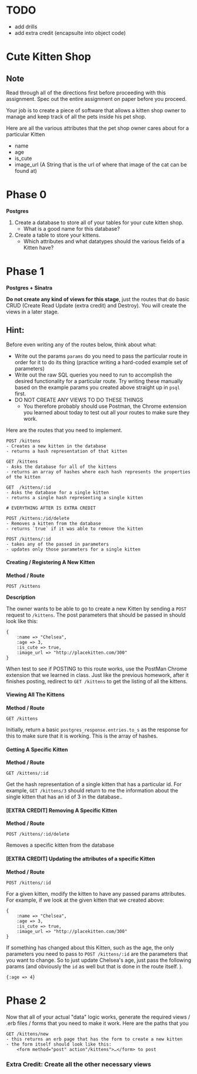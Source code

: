 # TODO
- add drills
- add extra credit (encapsulte into object code)

# Cute Kitten Shop

## Note
Read through all of the directions first before proceeding with this assignment. Spec out the entire assignment on paper before you proceed.

Your job is to create a piece of software that allows a kitten shop owner to manage and keep track of all the pets inside his pet shop.

Here are all the various attributes that the pet shop owner cares about for a particular Kitten
- name
- age
- is_cute
- image_url (A String that is the url of where that image of the cat can be found at)


# Phase 0
**Postgres**

1. Create a database to store all of your tables for your cute kitten shop.
	- What is a good name for this database? 
2. Create a table to store your kittens.
	- Which attributes and what datatypes should the various fields of a Kitten have?

# Phase 1
**Postgres + Sinatra**

**Do not create any kind of views for this stage**, just the routes that do basic CRUD (Create Read Update (extra credit) and Destroy). You will create the views in a later stage.

## Hint:
Before even writing any of the routes below, think about what:
- Write out the params `params` do you need to pass the particular route in order for it to do its thing (practice writing a hard-coded example set of parameters)
- Write out the raw SQL queries you need to run to accomplish the desired functionality for a particular route. Try writing these manually based on the example params you created above straight up in `psql` first.
- DO NOT CREATE ANY VIEWS TO DO THESE THINGS
	- You therefore probably should use Postman, the Chrome extension you learned about today to test out all your routes to make sure they work. 

Here are the routes that you need to implement.

```
POST /kittens
- Creates a new kitten in the database
- returns a hash representation of that kitten

GET /kittens
- Asks the database for all of the kittens
- returns an array of hashes where each hash represents the properties of the kitten

GET  /kittens/:id
- Asks the database for a single kitten
- returns a single hash representing a single kitten

# EVERYTHING AFTER IS EXTRA CREDIT

POST /kittens:/id/delete
- Removes a kitten from the database
- returns `true` if it was able to remove the kitten

POST /kittens/:id
- takes any of the passed in parameters
- updates only those parameters for a single kitten
```



#### Creating / Registering A New Kitten
**Method / Route**

```
POST /kittens
```
**Description**

The owner wants to be able to go to create a new Kitten by sending a `POST` request to `/kittens`. The post parameters that should be passed in should look like this:

```
{
	:name => "Chelsea",
	:age => 3,
	:is_cute => true,
	:image_url => "http://placekitten.com/300"
}
```

When test to see if POSTING to this route works, use the PostMan Chrome extension that we learned in class. Just like the previous homework, after it finishes posting, redirect to `GET /kittens` to get the listing of all the kittens.


#### Viewing All The Kittens
**Method / Route**

```
GET /kittens
```

Initially, return a basic `postgres_response.entries.to_s` as the response for this to make sure that it is working. This is the array of hashes.


#### Getting A Specific Kitten
**Method / Route**

```
GET /kittens/:id
```

Get the hash representation of a single kitten that has a particular id. For example, `GET /kittens/3` should return to me the information about the single kitten that has an id of 3 in the database..


#### [EXTRA CREDIT] Removing A Specific Kitten 
**Method / Route**

```
POST /kittens/:id/delete
```

Removes a specific kitten from the database

#### [EXTRA CREDIT] Updating the attributes of a specific Kitten
**Method / Route**
```
POST /kittens/:id
```

For a given kitten, modify the kitten to have any passed params attributes. For example, if we look at the given kitten that we created above:

```
{
	:name => "Chelsea",
	:age => 3,
	:is_cute => true,
	:image_url => "http://placekitten.com/300"
}
```

If something has changed about this Kitten, such as the age, the only parameters you need to pass to `POST /kittens/:id` are the parameters that you want to change. So to just update Chelsea's age, just pass the following params (and obviously the `id` as well but that is done in the route itself. ).

```
{:age => 4}
```

# Phase 2

Now that all of your actual "data" logic works, generate the required views / .erb files / forms that you need to make it work. Here are the paths that you 

```
GET /kittens/new
- this returns an erb page that has the form to create a new kitten
- the form itself should look like this:
 	<form method="post" action"/kittens">…</form> to post 	
```

### Extra Credit: Create all the other necessary views
